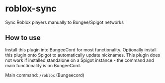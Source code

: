 # roblox-sync
Sync Roblox players manually to Bungee/Spigot networks

## How to use
Install this plugin into BungeeCord for most functionality. Optionally install this plugin onto Spigot to automatically update nicknames. This plugin does not work if installed standalone on a Spigot instance - the command and main functionality is on BungeeCord.

Main command: `/roblox` (Bungeecord)
